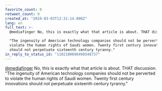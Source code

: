 ```yaml
---
favorite_count: 0
retweet_count: 0
created_at: "2019-03-03T12:31:14.000Z"
lang: en
full_text: >-
  @mediafinger No, this is exactly what that article is about. THAT discussion.

  "The ingenuity of American technology companies should not be perverted to
  violate the human rights of Saudi women. Twenty first century innovations
  should not perpetuate sixteenth century tyranny."
in_reply_to_status_id: "1102180696498548737"
---
```


[@mediafinger](https://twitter.com/mediafinger) No, this is exactly what that
article is about. THAT discussion. "The ingenuity of American technology
companies should not be perverted to violate the human rights of Saudi women.
Twenty first century innovations should not perpetuate sixteenth century
tyranny."
